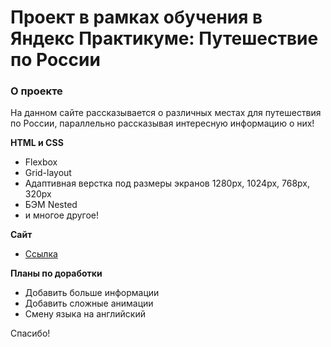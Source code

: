 # Проект в рамках обучения в Яндекс Практикуме: Путешествие по России

### О проекте
На данном сайте рассказывается о различных местах для путешествия по России, параллельно рассказывая интересную информацию о них!

**HTML и CSS**
* Flexbox
* Grid-layout
* Адаптивная верстка под размеры экранов 1280px, 1024px, 768px, 320px
* БЭМ Nested
* и многое другое!

**Сайт**

* [Ссылка](https://magby132.github.io/russian-travel/)

**Планы по доработки**

* Добавить больше информации
* Добавить сложные анимации
* Смену языка на английский

Спасибо!
